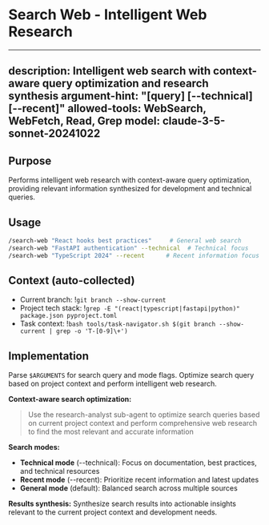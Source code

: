 # Search Web - Intelligent Web Research

---
description: Intelligent web search with context-aware query optimization and research synthesis
argument-hint: "[query] [--technical] [--recent]"
allowed-tools: WebSearch, WebFetch, Read, Grep
model: claude-3-5-sonnet-20241022
---

## Purpose

Performs intelligent web research with context-aware query optimization, providing relevant information synthesized for development and technical queries.

## Usage

```bash
/search-web "React hooks best practices"     # General web search
/search-web "FastAPI authentication" --technical  # Technical focus
/search-web "TypeScript 2024" --recent      # Recent information focus
```

## Context (auto-collected)
- Current branch: !`git branch --show-current`
- Project tech stack: !`grep -E "(react|typescript|fastapi|python)" package.json pyproject.toml`
- Task context: !`bash tools/task-navigator.sh $(git branch --show-current | grep -o 'T-[0-9]\+')`

## Implementation

Parse `$ARGUMENTS` for search query and mode flags. Optimize search query based on project context and perform intelligent web research.

**Context-aware search optimization:**

> Use the research-analyst sub-agent to optimize search queries based on current project context and perform comprehensive web research to find the most relevant and accurate information

**Search modes:**
- **Technical mode** (--technical): Focus on documentation, best practices, and technical resources
- **Recent mode** (--recent): Prioritize recent information and latest updates
- **General mode** (default): Balanced search across multiple sources

**Results synthesis:**
Synthesize search results into actionable insights relevant to the current project context and development needs.
